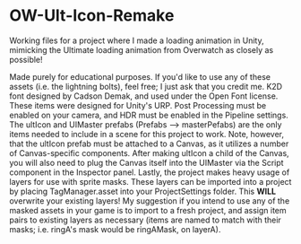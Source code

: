 # OW-Ult-Icon-Remake
Working files for a project where I made a loading animation in Unity, mimicking the Ultimate loading animation from Overwatch as closely as possible! 

Made purely for educational purposes. If you'd like to use any of these assets (i.e. the lightning bolts), feel free; I just ask that you credit me. K2D font designed by Cadson Demak, and used under the Open Font license. 
These items were designed for Unity's URP. Post Processing must be enabled on your camera, and HDR must be enabled in the Pipeline settings. The ultIcon and UIMaster prefabs (Prefabs --> masterPefabs) are the only items needed to include in a scene for this project to work. Note, however, that the ultIcon prefab must be attached to a Canvas, as it utilizes a number of Canvas-specific components. After making ultIcon a child of the Canvas, you will also need to plug the Canvas itself into the UIMaster via the Script component in the Inspector panel. Lastly, the project makes heavy usage of layers for use with sprite masks. These layers can be imported into a project by placing TagManager.asset into your ProjectSettings folder. This <b>WILL</b> overwrite your existing layers! My suggestion if you intend to use any of the masked assets in your game is to import to a fresh project, and assign item pairs to existing layers as necessary (items are named to match with their masks; i.e. ringA's mask would be ringAMask, on layerA).
